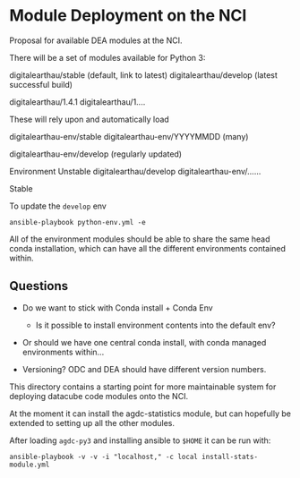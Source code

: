 # Module Deployment on the NCI

Proposal for available DEA modules at the NCI.

There will be a set of modules available for Python 3:

  digitalearthau/stable (default, link to latest)
  digitalearthau/develop (latest successful build)
  
  digitalearthau/1.4.1
  digitalearthau/1....

These will rely upon and automatically load 

  digitalearthau-env/stable
  digitalearthau-env/YYYYMMDD (many)
  
  digitalearthau-env/develop (regularly updated)



Environment
  Unstable
    digitalearthau/develop
    digitalearthau-env/......
    
  Stable
    


To update the `develop` env
    
    ansible-playbook python-env.yml -e 

All of the environment modules should be able to share the same head conda installation,
which can have all the different environments contained within.
 
 


## Questions

* Do we want to stick with Conda install + Conda Env
  - Is it possible to install environment contents into the default env?
  
* Or should we have one central conda install, with conda managed environments within...

* Versioning? ODC and DEA should have different version numbers.
  

This directory contains a starting point for more maintainable system for deploying datacube code
modules onto the NCI.

At the moment it can install the agdc-statistics module, but can hopefully be extended to setting up
all the other modules.

After loading `agdc-py3` and installing ansible to `$HOME` it can be run with:

    ansible-playbook -v -v -i "localhost," -c local install-stats-module.yml
    


